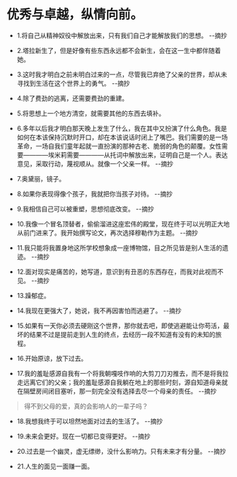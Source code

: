 # 优秀与卓越，纵情向前。

- 1.将自己从精神奴役中解放出来，只有我们自己才能解放我们的思想。 --摘抄

- 2.塔拉新生了，但是好像有些东西永远都不会新生，会在这一生中都伴随着她。

- 3.这时我才明白之前未明白过来的一点，尽管我已弃绝了父亲的世界，却从未寻找到生活在这个世界上的勇气。 --摘抄

- 4.除了费劲的逃离，还需要费劲的重建。

- 5.将思想上一个地方清空，就需要其他的东西去填补。

- 6.多年以后我才明白那天晚上发生了什么，我在其中又扮演了什么角色。我是如何在本该保持沉默时开口，却在本该说话时闭上了嘴巴。我们需要的是一场革命，一场自我们童年起就一直扮演的那种古老、脆弱的角色的颠覆。女性需要————埃米莉需要————从托词中解放出来，证明自己是一个人。表达意见，采取行动，蔑视顺从。就像一个父亲一样。 --摘抄

- 7.奥黛丽，镜子。

- 8.如果你表现得像个孩子，我就把你当孩子对待。 --摘抄

- 9.我相信自己可以被重塑，思想彻底改变。 --摘抄

- 10.我像一个冒名顶替者，偷偷溜进这座宏伟的殿堂，现在终于可以光明正大地从前门进来了。我开始撰写论文，再次选择穆勒作为主题。 --摘抄

- 11.我只能将我置身地这所学校想象成一座博物馆，目之所见皆是别人生活的遗迹。 --摘抄

- 12.面对现实是痛苦的，她写道，意识到有丑恶的东西存在，而我对此视而不见。 --摘抄

- 13.躁郁症。

- 14.我现在更强大了，她说，我不再因害怕而逃避了。 --摘抄

- 15.如果有一天你必须去硬刚这个世界，那你就去吧，即使逃避能让你苟活，最坏的结果不过是提前走到人生的终点，去经历一段不知道有没有的未知的旅程。

- 16.开始原谅，放下过去。

- 17.我的羞耻感源自我有一个将我朝嘎吱作响的大剪刀刀刃推去，而不是将我拉走远离它们的父亲；我的羞耻感源自我躺在地上的那些时刻，源自知道母亲就在隔壁房间闭目塞听，那一刻完全没有选择去尽一个母亲的责任。 --摘抄

>得不到父母的爱，真的会影响人的一辈子吗？

- 18.我想我终于可以坦然地面对过去的生活了。 --摘抄

- 19.未来会更好。现在一切都已变得更好。 --摘抄

- 20.过去是一个幽灵，虚无缥缈，没什么影响力。只有未来才有分量。 --摘抄

- 21.人生的面见一面赚一面。
